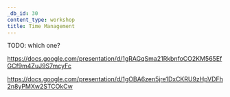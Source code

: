 ```yaml
---
_db_id: 30
content_type: workshop
title: Time Management
---
```


TODO: which one?

https://docs.google.com/presentation/d/1gRAGqSma21RkbnfoCO2KM565EfGCf9m4ZuJ9S7mcyFc

https://docs.google.com/presentation/d/1gOBA6zen5jre1DxCKRU9zHpVDFh2n8yPMXw2STCOkCw